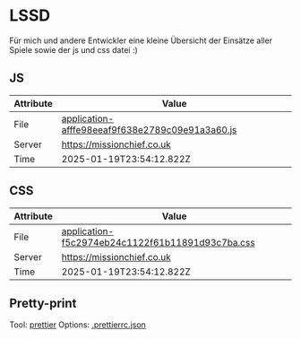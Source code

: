 # LSSD

Für mich und andere Entwickler eine kleine Übersicht der Einsätze aller Spiele sowie der js und css datei :)

<!-- automated -->

## JS

| Attribute | Value                                                                                                                                |
| --------- | ------------------------------------------------------------------------------------------------------------------------------------ |
| File      | [application-afffe98eeaf9f638e2789c09e91a3a60.js](https://missionchief.co.uk/assets/application-afffe98eeaf9f638e2789c09e91a3a60.js) |
| Server    | https://missionchief.co.uk                                                                                                           |
| Time      | 2025-01-19T23:54:12.822Z                                                                                                             |

## CSS

| Attribute | Value                                                                                                                                  |
| --------- | -------------------------------------------------------------------------------------------------------------------------------------- |
| File      | [application-f5c2974eb24c1122f61b11891d93c7ba.css](https://missionchief.co.uk/assets/application-f5c2974eb24c1122f61b11891d93c7ba.css) |
| Server    | https://missionchief.co.uk                                                                                                             |
| Time      | 2025-01-19T23:54:12.822Z                                                                                                               |

## Pretty-print

Tool: [prettier](https://prettier.io)
Options: [.prettierrc.json](./.prettierrc.json)

<!-- /automated -->
